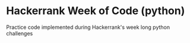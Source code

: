 # Hackerrank Week of Code (python)
 Practice code implemented during Hackerrank's week long python challenges 
